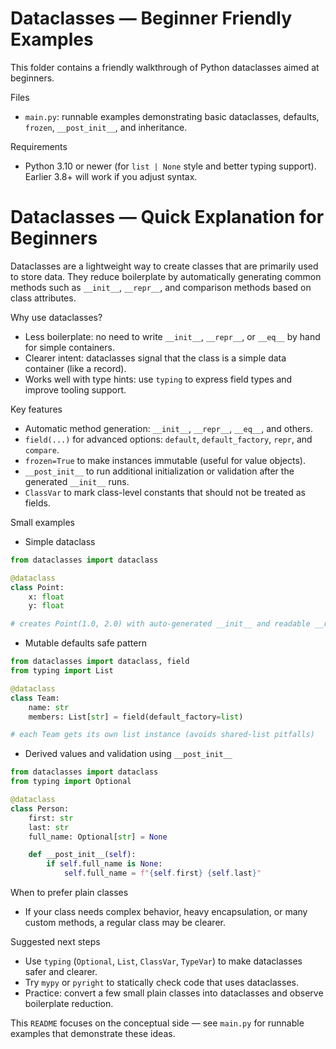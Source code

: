 # Dataclasses — Beginner Friendly Examples

This folder contains a friendly walkthrough of Python dataclasses aimed at beginners.

Files
- `main.py`: runnable examples demonstrating basic dataclasses, defaults, `frozen`, `__post_init__`, and inheritance.

Requirements
- Python 3.10 or newer (for `list | None` style and better typing support). Earlier 3.8+ will work if you adjust syntax.

# Dataclasses — Quick Explanation for Beginners

Dataclasses are a lightweight way to create classes that are primarily used to store data. They reduce boilerplate by automatically generating common methods such as `__init__`, `__repr__`, and comparison methods based on class attributes.

Why use dataclasses?

- Less boilerplate: no need to write `__init__`, `__repr__`, or `__eq__` by hand for simple containers.
- Clearer intent: dataclasses signal that the class is a simple data container (like a record).
- Works well with type hints: use `typing` to express field types and improve tooling support.

Key features

- Automatic method generation: `__init__`, `__repr__`, `__eq__`, and others.
- `field(...)` for advanced options: `default`, `default_factory`, `repr`, and `compare`.
- `frozen=True` to make instances immutable (useful for value objects).
- `__post_init__` to run additional initialization or validation after the generated `__init__` runs.
- `ClassVar` to mark class-level constants that should not be treated as fields.

Small examples

- Simple dataclass

```python
from dataclasses import dataclass

@dataclass
class Point:
	x: float
	y: float

# creates Point(1.0, 2.0) with auto-generated __init__ and readable __repr__
```

- Mutable defaults safe pattern

```python
from dataclasses import dataclass, field
from typing import List

@dataclass
class Team:
	name: str
	members: List[str] = field(default_factory=list)

# each Team gets its own list instance (avoids shared-list pitfalls)
```

- Derived values and validation using `__post_init__`

```python
from dataclasses import dataclass
from typing import Optional

@dataclass
class Person:
	first: str
	last: str
	full_name: Optional[str] = None

	def __post_init__(self):
		if self.full_name is None:
			self.full_name = f"{self.first} {self.last}"
```

When to prefer plain classes

- If your class needs complex behavior, heavy encapsulation, or many custom methods, a regular class may be clearer.

Suggested next steps

- Use `typing` (`Optional`, `List`, `ClassVar`, `TypeVar`) to make dataclasses safer and clearer.
- Try `mypy` or `pyright` to statically check code that uses dataclasses.
- Practice: convert a few small plain classes into dataclasses and observe boilerplate reduction.

This `README` focuses on the conceptual side — see `main.py` for runnable examples that demonstrate these ideas.

